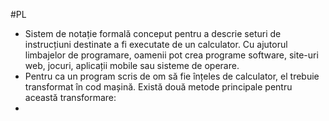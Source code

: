 #PL 
- Sistem de notație formală conceput pentru a descrie seturi de instrucțiuni destinate a fi executate de un calculator. Cu ajutorul limbajelor de programare, oamenii pot crea programe software, site-uri web, jocuri, aplicații mobile sau sisteme de operare.
- Pentru ca un program scris de om să fie înțeles de calculator, el trebuie transformat în cod mașină. Există două metode principale pentru această transformare:
- 
